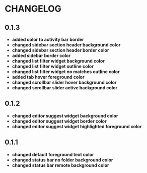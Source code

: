 # **CHANGELOG**

## 0.1.3

- **added color to activity bar border**
- **changed sidebar section header background color**
- **changed sidebar section header border color**
- **added sidebar border color**
- **changed list filter widget background color**
- **changed list filter widget outline color**
- **changed list filter widget no matches outline color**
- **added tab hover foreground color**
- **changed scrollbar slider hover background color**
- **changed scrollbar slider active background color**

## 0.1.2

- **changed editor suggest widget background color**
- **changed editor suggest widget border color**
- **changed editor suggest widget highlighted foreground color**

## 0.1.1

- **changed default foreground text color**
- **changed status bar no folder background color**
- **changed status bar remote background color**
